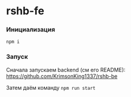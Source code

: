 # rshb-fe

### Инициализация
```npm i```

### Запуск
Сначала запускаем backend (см его README):
https://github.com/KrimsonKing1337/rshb-be

Затем даём команду
```npm run start```
